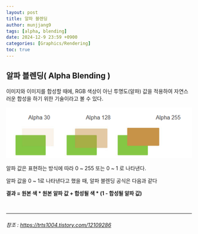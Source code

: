 ```yaml
---
layout: post
title: 알파 블렌딩
author: munjjang9
tags: [alpha, blending]
date: 2024-12-9 23:59 +0900
categories: [Graphics/Rendering]
toc: true
---
```


## 알파 블렌딩( Alpha Blending )

이미지와 이미지를 합성할 때에, RGB 색상이 아닌 투명도(알파) 값을 적용하여 자연스러운 합성을 하기 위한 기술이라고 볼 수 있다.

![알파 블렌딩](/assets/images/AlphaBlending.png)

알파 값은 표현하는 방식에 따라 0 ~ 255 또는 0 ~ 1 로 나타낸다.

알파 값을 0 ~ 1로 나타낸다고 했을 때, 알파 블렌딩 공식은 다음과 같다

**결과 = 원본 색 * 원본 알파 값 + 합성될 색 * (1 - 합성될 알파 값)**

<br>

---
###### 참조 : https://trts1004.tistory.com/12109286
